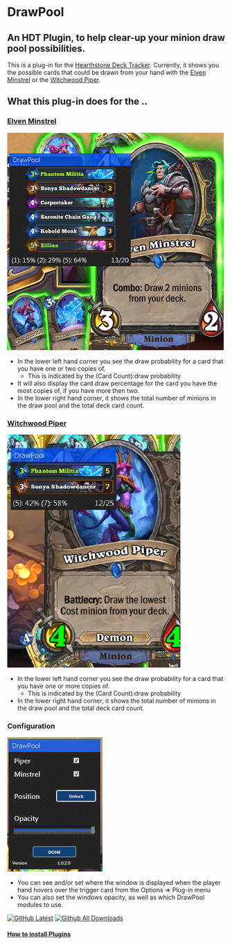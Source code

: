 # DrawPool
## An HDT Plugin, to help clear-up your minion draw pool possibilities.
This is a plug-in for the [Hearthstone Deck Tracker](https://github.com/HearthSim/Hearthstone-Deck-Tracker).
Currently, it shows you the possible cards that could be drawn from your hand with the [Elven Minstrel](https://hearthstone.gamepedia.com/Elven_Minstrel) or the [Witchwood Piper](https://hearthstone.gamepedia.com/Witchwood_Piper).

## What this plug-in does for the ..
### [Elven Minstrel](https://hearthstone.gamepedia.com/Elven_Minstrel)
![Display Example](https://raw.githubusercontent.com/VeXHarbinger/DrawPool/master/images/MinstrelDisplaySample.png)
* In the lower left hand corner you see the draw probability for a card that you have one or two copies of.
  * This is indicated by the (Card Count):draw probability
* It will also display the card draw percentage for the card you have the most copies of, if you have more then two.
* In the lower right hand corner, it shows the total number of minions in the draw pool and the total deck card count.

### [Witchwood Piper](https://hearthstone.gamepedia.com/Witchwood_Piper)
![Display Example](https://raw.githubusercontent.com/VeXHarbinger/DrawPool/master/images/PiperDisplaySample.png)
* In the lower left hand corner you see the draw probability for a card that you have one or more copies of.
  * This is indicated by the (Card Count):draw probability 
* In the lower right hand corner, it shows the total number of minions in the draw pool and the total deck card count.

### Configuration
![Display Example](https://raw.githubusercontent.com/VeXHarbinger/DrawPool/master/images/DrawpoolOptions.png)
* You can see and/or set where the window is displayed when the player hand hovers over the trigger card from the Options => Plug-in menu
* You can also set the windows opacity, as well as which DrawPool modules to use.

[![GitHub Latest](https://img.shields.io/github/release/VeXHarbinger/DrawPool.svg)](https://github.com/VeXHarbinger/DrawPool/releases/latest)
[![Github All Downloads](https://img.shields.io/github/downloads/VeXHarbinger/DrawPool/total.svg)](https://github.com/VeXHarbinger/DrawPool/releases)

#### [How to install Plugins](https://github.com/HearthSim/Hearthstone-Deck-Tracker/wiki/Available-Plugins#how-to-install-plugins)
